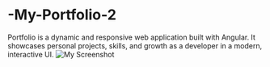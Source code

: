 # -My-Portfolio-2
Portfolio is a dynamic and responsive web application built with Angular. It showcases personal projects, skills, and growth as a developer in a modern, interactive UI.
![My Screenshot](portfolioabout.png)
